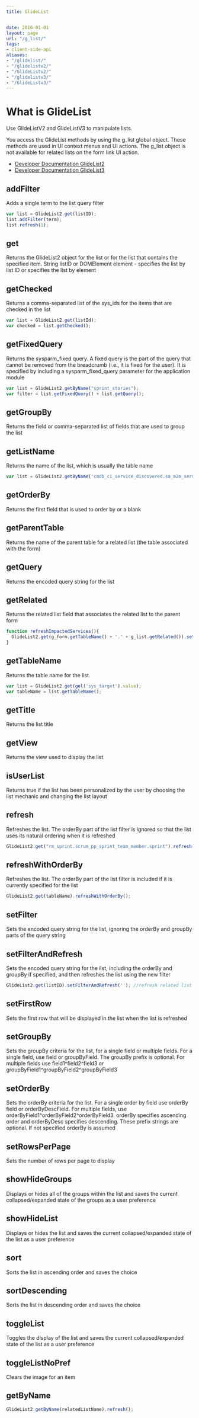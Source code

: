 ```yaml
---
title: GlideList


date: 2016-01-01
layout: page
url: "/g_list/"
tags:
- client-side-api
aliases:
- "/glidelist/"
- "/glidelistv2/"
- "/GlideListv2/"
- "/glidelistv3/"
- "/GlideListv3/"
---
```

# What is GlideList

Use GlideListV2 and GlideListV3 to manipulate lists.

You access the GlideList methods by using the g_list global object. 
These methods are used in UI context menus and UI actions. 
The g_list object is not available for related lists on the form link UI action.
<!--more-->


- [Developer Documentation GlideList2](https://docs.servicenow.com/bundle/kingston-application-development/page/app-store/dev_portal/API_reference/GlideList2/concept/c_GlideList2API.html)
- [Developer Documentation GlideList3](https://docs.servicenow.com/bundle/kingston-application-development/page/app-store/dev_portal/API_reference/GlideListV3/concept/c_GlideListV3API.html)

## addFilter

Adds a single term to the list query filter                                                                                                                                                                                                                                                                                            

```js
var list = GlideList2.get(listID);
list.addFilter(term);
list.refresh(1);
```

## get

Returns the GlideList2 object for the list or for the list that contains the specified item. String listID or DOMElement element - specifies the list by list ID or specifies the list by element                                                                                                                                      

## getChecked

Returns a comma-separated list of the sys\_ids for the items that are checked in the list   

```js
var list = GlideList2.get(listId);
var checked = list.getChecked();
```

## getFixedQuery

Returns the sysparm\_fixed query. A fixed query is the part of the query that cannot be removed from the breadcrumb (i.e., it is fixed for the user). It is specified by including a sysparm\_fixed\_query parameter for the application module                                                                                      
```js
var list = GlideList2.getByName("sprint_stories");
var filter = list.getFixedQuery() + list.getQuery();
```

## getGroupBy

Returns the field or comma-separated list of fields that are used to group the list                                                                                                                                                                                                                                                    

## getListName

Returns the name of the list, which is usually the table name      

```js
var list = GlideList2.getByName('cmdb_ci_service_discovered.sa_m2m_service_entry_point.cmdb_ci_service');
```

## getOrderBy

Returns the first field that is used to order by or a blank                                                                                                                                                                                                                                                                            

## getParentTable

Returns the name of the parent table for a related list (the table associated with the form)                                                                                                                                                                                                                                           

## getQuery

Returns the encoded query string for the list                                                                                                                                                                                                                                                                                          

## getRelated

Returns the related list field that associates the related list to the parent form   

```js
function refreshImpactedServices(){
  GlideList2.get(g_form.getTableName() + '.' + g_list.getRelated()).setFilterAndRefresh('');
}
```

## getTableName

Returns the table name for the list                             
```js
var list = GlideList2.get(gel('sys_target').value);
var tableName = list.getTableName();
```                                                                                                                                                                                                                                                                       

## getTitle

Returns the list title                                                                                                                                                                                                                                                                                                                 

## getView

Returns the view used to display the list                                                                                                                                                                                                                                                                                              

## isUserList

Returns true if the list has been personalized by the user by choosing the list mechanic and changing the list layout                                                                                                                                                                                                                  

## refresh

Refreshes the list. The orderBy part of the list filter is ignored so that the list uses its natural ordering when it is refreshed       

```js
GlideList2.get("rm_sprint.scrum_pp_sprint_team_member.sprint").refresh();
```

## refreshWithOrderBy

Refreshes the list. The orderBy part of the list filter is included if it is currently specified for the list                                                                                                                                                                                                                          

```js
GlideList2.get(tableName).refreshWithOrderBy();
```

## setFilter

Sets the encoded query string for the list, ignoring the orderBy and groupBy parts of the query string                                                                                                                                                                                                                                 

## setFilterAndRefresh

Sets the encoded query string for the list, including the orderBy and groupBy if specified, and then refreshes the list using the new filter                                                                                                                                                                                           

```js
GlideList2.get(listID).setFilterAndRefresh(''); //refresh related list
```

## setFirstRow

Sets the first row that will be displayed in the list when the list is refreshed                                                                                                                                                                                                                                                       

## setGroupBy

Sets the groupBy criteria for the list, for a single field or multiple fields. For a single field, use field or groupByField. The groupBy prefix is optional. For multiple fields use field1^field2^field3 or groupByField1^groupByField2^groupByField3                                                              

## setOrderBy

Sets the orderBy criteria for the list. For a single order by field use orderBy field or orderByDescField. For multiple fields, use orderByField1^orderByField2^orderByField3. orderBy specifies ascending order and orderByDesc specifies descending. These prefix strings are optional. If not specified orderBy is assumed 

## setRowsPerPage

Sets the number of rows per page to display                                                                                                                                                                                                                                                                                            

## showHideGroups

Displays or hides all of the groups within the list and saves the current collapsed/expanded state of the groups as a user preference                                                                                                                                                                                                  

## showHideList

Displays or hides the list and saves the current collapsed/expanded state of the list as a user preference                                                                                                                                                                                                                             

## sort

Sorts the list in ascending order and saves the choice                                                                                                                                                                                                                                                                                 

## sortDescending

Sorts the list in descending order and saves the choice                                                                                                                                                                                                                                                                                

## toggleList

Toggles the display of the list and saves the current collapsed/expanded state of the list as a user preference                                                                                                                                                                                                                        

## toggleListNoPref

Clears the image for an item

## getByName

```js
GlideList2.getByName(relatedListName).refresh();
```